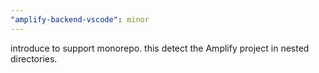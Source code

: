 ```yaml
---
"amplify-backend-vscode": minor
---
```


introduce to support monorepo.
this detect the Amplify project in nested directories.
